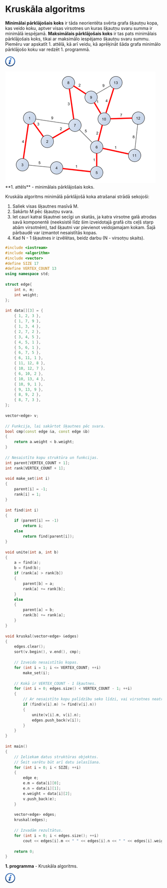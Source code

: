 # Kruskāla algoritms

**Minimālai pārklājošais koks** ir tāda neorientēta svērta grafa šķautņu kopa, kas veido koku, aptver visas virsotnes un kuras šķautņu svaru summa ir minimālā iespējamā. **Maksimālais pārklājošais koks** ir tas pats minimālais pārklājošais koks, tikai ar maksimālo iespējamo šķautņu svaru summu. Piemēru var apskatīt 1. attēlā, kā arī veidu, kā aprēķināt šāda grafa minimālo pārklājošo koku var redzēt 1. programmā.

<a href="http://en.wikipedia.org/wiki/Minimum_spanning_tree" target="_blank">![Vairāk informācija](/media/theory/information.png)</a>

<img alt="Minimālais pārklājošais koks" src="/media/theory/mst.png" />
**1. attēls** - minimālais pārklājošais koks.

Kruskāla algoritms minimālā pārklājošā koka atrašanai strādā sekojoši:

1. Saliek visas šķautnes masīvā M.
1. Sakārto M pēc šķautņu svara.
1. Iet cauri katrai šķautnei secīgi un skatās, ja katra virsotne galā atrodas savā komponentē (neeksistē līdz šim izveidotajā grafā cits ceļš starp abām virsotnēm), tad šķautni var pievienot veidojamajam kokam. Šajā pārbaudē var izmantot nesaistītās kopas.
1. Kad N - 1 šķautnes ir izvēlētas, beidz darbu (N - virsotņu skaits).

```cpp
#include <iostream>
#include <algorithm>
#include <vector>
#define SIZE 17
#define VERTEX_COUNT 13
using namespace std;

struct edge{
    int n, m;
    int weight;
};

int data[][3] = {
    { 1, 2, 3 },
    { 1, 7, 9 },
    { 1, 3, 4 },
    { 2, 7, 2 },
    { 3, 4, 5 },
    { 4, 5, 1 },
    { 5, 6, 1 },
    { 6, 7, 5 },
    { 6, 11, 1 },
    { 11, 12, 8 },
    { 10, 12, 7 },
    { 6, 10, 2 },
    { 10, 13, 4 },
    { 10, 9, 1 },
    { 9, 13, 9 },
    { 8, 9, 2 },
    { 8, 7, 3 },
};

vector<edge> v;

// Funkcija, lai sakārtot šķautnes pēc svara.
bool cmp(const edge &a, const edge &b)
{
    return a.weight < b.weight;
}

// Nesaistīto kopu struktūra un funkcijas.
int parent[VERTEX_COUNT + 1];
int rank[VERTEX_COUNT + 1];

void make_set(int i)
{
    parent[i] = -1;
    rank[i] = 1;
}

int find(int i)
{
    if (parent[i] == -1)
        return i;
    else
        return find(parent[i]);
}

void unite(int a, int b)
{
    a = find(a);
    b = find(b);
    if (rank[a] > rank[b])
    {
        parent[b] = a;
        rank[a] += rank[b];
    }
    else
    {
        parent[a] = b;
        rank[b] += rank[a];
    }
}

void kruskal(vector<edge> &edges)
{
    edges.clear();
    sort(v.begin(), v.end(), cmp);

    // Izveido nesaistītās kopas.
    for (int i = 1; i <= VERTEX_COUNT; ++i)
        make_set(i);

    // Kokā ir VERTEX_COUNT - 1 šķautnes.
    for (int i = 0; edges.size() < VERTEX_COUNT - 1; ++i)
    {
        // Ar nesaistīto kopu palīdzību seko līdzi, vai virsotnes neatrodas vienā komponentē.
        if (find(v[i].m) != find(v[i].n))
        {
            unite(v[i].m, v[i].n);
            edges.push_back(v[i]);
        }
    }
}

int main()
{
    // Ieliekam datus struktūras objektos.
    // Šeit varētu būt arī datu ielasīšana.
    for (int i = 0; i < SIZE; ++i)
    {
        edge e;
        e.m = data[i][0];
        e.n = data[i][1];
        e.weight = data[i][2];
        v.push_back(e);
    }

    vector<edge> edges;
    kruskal(edges);

    // Izvadām rezultātus.
    for (int i = 0; i < edges.size(); ++i)
        cout << edges[i].m << " " << edges[i].n << " " << edges[i].weight << endl;

    return 0;
}
```

**1. programma** - Kruskāla algoritms.

<a href="http://en.wikipedia.org/wiki/Kruskal's_algorithm" target="_blank">![Vairāk informācija](/media/theory/information.png)</a>